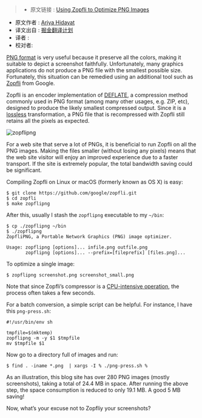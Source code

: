 >* 原文链接 : [Using Zopfli to Optimize PNG Images](https://ariya.io/2016/06/using-zopfli-to-optimize-png-images)
* 原文作者 : [Ariya Hidayat](https://ariya.io/about)
* 译文出自 : [掘金翻译计划](https://github.com/xitu/gold-miner)
* 译者 : 
* 校对者:


[PNG format](http://www.libpng.org/pub/png/) is very useful because it preserve all the colors, making it suitable to depict a screenshot faithfully. Unfortunately, many graphics applications do not produce a PNG file with the smallest possible size. Fortunately, this situation can be remedied using an additional tool such as [Zopfli](https://en.wikipedia.org/wiki/Zopfli) from Google.

Zopfli is an encoder implementation of [DEFLATE](https://tools.ietf.org/html/rfc1951), a compression method commonly used in PNG format (among many other usages, e.g. ZIP, etc), designed to produce the likely smallest compressed output. Since it is a [lossless](https://en.wikipedia.org/wiki/Lossless_compression) transformation, a PNG file that is recompressed with Zopfli still retains all the pixels as expected.

![zopflipng](https://ariya.io/images/2016/06/zopflipng.png)

For a web site that serve a lot of PNGs, it is beneficial to run Zopfli on all the PNG images. Making the files smaller (without losing any pixels) means that the web site visitor will enjoy an improved experience due to a faster transport. If the site is extremely popular, the total bandwidth saving could be significant.

Compiling Zopfli on Linux or macOS (formerly known as OS X) is easy:

    $ git clone https://github.com/google/zopfli.git
    $ cd zopfli
    $ make zopflipng

After this, usually I stash the `zopflipng` executable to my `~/bin`:

    $ cp ./zopflipng ~/bin
    $ ./zopflipng
    ZopfliPNG, a Portable Network Graphics (PNG) image optimizer.

    Usage: zopflipng [options]... infile.png outfile.png
           zopflipng [options]... --prefix=[fileprefix] [files.png]...

To optimize a single image:

    $ zopflipng screenshot.png screenshot_small.png

Note that since Zopfli’s compressor is a [CPU-intensive operation](https://developers.googleblog.com/2013/02/compress-data-more-densely-with-zopfli.html), the process often takes a few seconds.

For a batch conversion, a simple script can be helpful. For instance, I have this `png-press.sh`:

    #!/usr/bin/env sh

    tmpfile=$(mktemp)
    zopflipng -m -y $1 $tmpfile
    mv $tmpfile $1

Now go to a directory full of images and run:

    $ find . -iname *.png  | xargs -I % ./png-press.sh %

As an illustration, this blog site has over 280 PNG images (mostly screenshots), taking a total of 24.4 MB in space. After running the above step, the space consumption is reduced to only 19.1 MB. A good 5 MB saving!

Now, what’s your excuse not to Zopfliy your screenshots?

